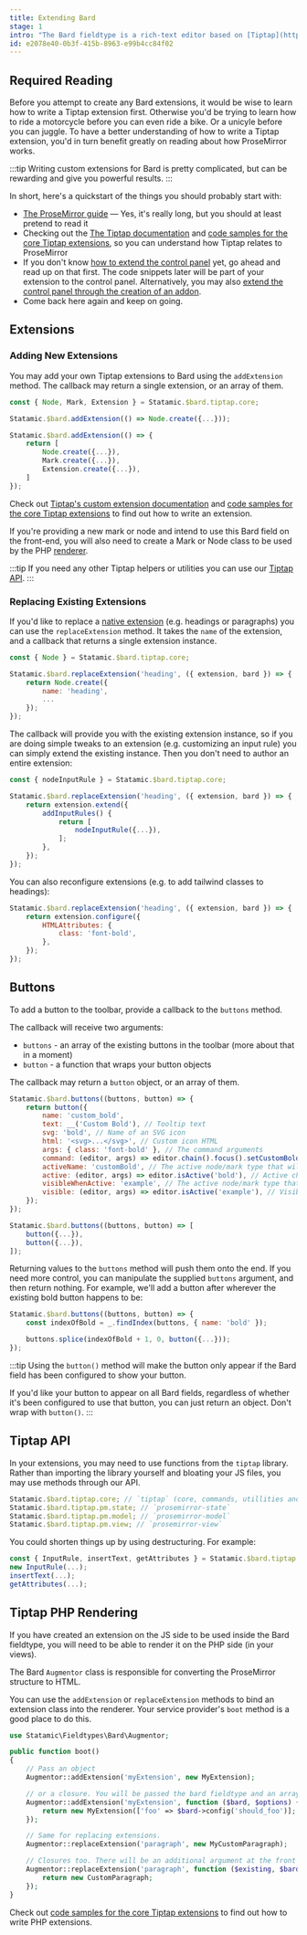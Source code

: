 ```yaml
---
title: Extending Bard
stage: 1
intro: "The Bard fieldtype is a rich-text editor based on [Tiptap](https://tiptap.dev/), which in turn is a Vue component that wraps around [ProseMirror](https://prosemirror.net/docs/guide/), which is robust JavaScript framework for building rich-text editors that _don't_ directly write HTML or rely on `contenteditable`, but rather a document model."
id: e2078e40-0b3f-415b-8963-e99b4cc84f02
---
```

## Required Reading

Before you attempt to create any Bard extensions, it would be wise to learn how to write a Tiptap extension first. Otherwise you'd be trying to learn how to ride a motorcycle before you can even ride a bike. Or a unicyle before you can juggle. To have a better understanding of how to write a Tiptap extension, you'd in turn benefit greatly on reading about how ProseMirror works.

:::tip
Writing custom extensions for Bard is pretty complicated, but can be rewarding and give you powerful results.
:::

In short, here's a quickstart of the things you should probably start with:

- [The ProseMirror guide](https://prosemirror.net/docs/guide/) — Yes, it's really long, but you should at least pretend to read it
- Checking out the [The Tiptap documentation](https://tiptap.dev/introduction) and [code samples for the core Tiptap extensions](https://github.com/ueberdosis/tiptap/tree/develop/packages), so you can understand how Tiptap relates to ProseMirror
- If you don't know [how to extend the control panel](/extending/control-panel) yet, go ahead and read up on that first. The code snippets later will be part of your extension to the control panel. Alternatively, you may also [extend the control panel through the creation of an addon](/extending/addons).
- Come back here again and keep on going.

## Extensions

### Adding New Extensions

You may add your own Tiptap extensions to Bard using the `addExtension` method. The callback may return a single extension, or an array of them.

``` js
const { Node, Mark, Extension } = Statamic.$bard.tiptap.core;

Statamic.$bard.addExtension(() => Node.create({...}));
```

``` js
Statamic.$bard.addExtension(() => {
    return [
        Node.create({...}),
        Mark.create({...}),
        Extension.create({...}),
    ]
});
```

Check out [Tiptap's custom extension documentation](https://tiptap.dev/guide/custom-extensions) and [code samples for the core Tiptap extensions](https://github.com/ueberdosis/tiptap/tree/develop/packages) to find out how to write an extension.

If you're providing a new mark or node and intend to use this Bard field on the front-end, you will also need to create a Mark or Node class to be used by the PHP [renderer](#prosemirror-rendering).

:::tip
If you need any other Tiptap helpers or utilities you can use our [Tiptap API](#tiptap-api).
:::

### Replacing Existing Extensions

If you'd like to replace a [native extension](https://github.com/ueberdosis/tiptap/tree/develop/packages) (e.g. headings or paragraphs) you can use the `replaceExtension` method. It takes the `name` of the extension, and a callback that returns a single extension instance.

```js
const { Node } = Statamic.$bard.tiptap.core;  

Statamic.$bard.replaceExtension('heading', ({ extension, bard }) => {
    return Node.create({
        name: 'heading',
        ...
    });
});
```

The callback will provide you with the existing extension instance, so if you are doing simple tweaks to an extension (e.g. customizing an input rule) you can simply extend the existing instance. Then you don't need to author an entire extension:

```js
const { nodeInputRule } = Statamic.$bard.tiptap.core;

Statamic.$bard.replaceExtension('heading', ({ extension, bard }) => {
    return extension.extend({
        addInputRules() {
            return [
                nodeInputRule({...}),
            ];
        },
    });
});
```

You can also reconfigure extensions (e.g. to add tailwind classes to headings):

```js
Statamic.$bard.replaceExtension('heading', ({ extension, bard }) => {
    return extension.configure({
        HTMLAttributes: {
            class: 'font-bold',
        },
    });
});
```

## Buttons

To add a button to the toolbar, provide a callback to the `buttons` method.

The callback will receive two arguments:
- `buttons` - an array of the existing buttons in the toolbar (more about that in a moment)
- `button` - a function that wraps your button objects

The callback may return a `button` object, or an array of them.

``` js
Statamic.$bard.buttons((buttons, button) => {
    return button({
        name: 'custom_bold',
        text: __('Custom Bold'), // Tooltip text
        svg: 'bold', // Name of an SVG icon
        html: '<svg>...</svg>', // Custom icon HTML
        args: { class: 'font-bold' }, // The command arguments
        command: (editor, args) => editor.chain().focus().setCustomBold(args).run(), // The command to run
        activeName: 'customBold', // The active node/mark type that will activate this button (falls back to name)
        active: (editor, args) => editor.isActive('bold'), // Active check callback (overrides activeName)
        visibleWhenActive: 'example', // The active node/mark type that will show this button (always visible if not set)
        visible: (editor, args) => editor.isActive('example'), // Visible check callback (overrides visibleWhenActive)
    });
});
```

``` js
Statamic.$bard.buttons((buttons, button) => [
    button({...}),
    button({...}),
]);
```

Returning values to the `buttons` method will push them onto the end. If you need more control, you can manipulate the supplied `buttons` argument, and then return nothing. For example, we'll add a button after wherever the existing bold button happens to be:

``` js
Statamic.$bard.buttons((buttons, button) => {
    const indexOfBold = _.findIndex(buttons, { name: 'bold' });

    buttons.splice(indexOfBold + 1, 0, button({...}));
});
```

:::tip
Using the `button()` method will make the button only appear if the Bard field has been configured to show your button.

If you'd like your button to appear on all Bard fields, regardless of whether it's been configured to use that button, you can just return an object. Don't wrap with `button()`.
:::

## Tiptap API

In your extensions, you may need to use functions from the `tiptap` library. Rather than importing the library yourself and bloating your JS files, you may use methods through our API.

``` js
Statamic.$bard.tiptap.core; // `tiptap` (core, commands, utillities and helpers)
Statamic.$bard.tiptap.pm.state; // `prosemirror-state`
Statamic.$bard.tiptap.pm.model; // `prosemirror-model`
Statamic.$bard.tiptap.pm.view; // `prosemirror-view`
```

You could shorten things up by using destructuring. For example:

``` js
const { InputRule, insertText, getAttributes } = Statamic.$bard.tiptap.core;
new InputRule(...);
insertText(...);
getAttributes(...);
```

## Tiptap PHP Rendering

If you have created an extension on the JS side to be used inside the Bard fieldtype, you will need to be able to render it on the PHP side (in your views).

The Bard `Augmentor` class is responsible for converting the ProseMirror structure to HTML.

You can use the `addExtension` or `replaceExtension` methods to bind an extension class into the renderer. Your service provider's `boot` method is a good place to do this.

``` php
use Statamic\Fieldtypes\Bard\Augmentor;

public function boot()
{
    // Pass an object
    Augmentor::addExtension('myExtension', new MyExtension);

    // or a closure. You will be passed the bard fieldtype and an array of options as arguments.
    Augmentor::addExtension('myExtension', function ($bard, $options) {
        return new MyExtension(['foo' => $bard->config('should_foo')];
    });

    // Same for replacing extensions.
    Augmentor::replaceExtension('paragraph', new MyCustomParagraph);

    // Closures too. There will be an additional argument at the front which is the existing extension.
    Augmentor::replaceExtension('paragraph', function ($existing, $bard, $options) {
        return new CustomParagraph;
    });
}
```

Check out [code samples for the core Tiptap extensions](https://github.com/ueberdosis/tiptap-php/tree/main/src) to find out how to write PHP extensions.
